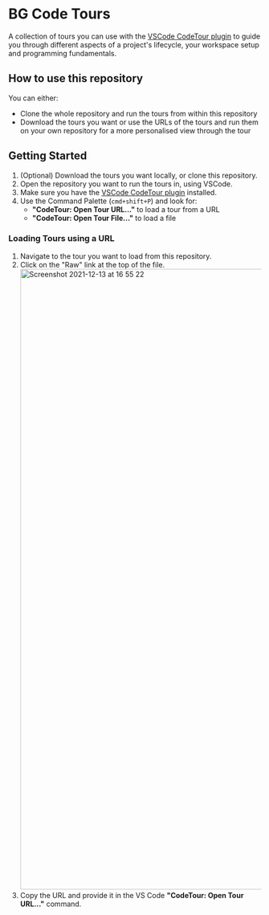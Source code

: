 # BG Code Tours

A collection of tours you can use with the [VSCode CodeTour plugin](https://marketplace.visualstudio.com/items?itemName=vsls-contrib.codetour) to guide you through different aspects of a project's lifecycle, your workspace setup and programming fundamentals.

## How to use this repository
You can either:
* Clone the whole repository and run the tours from within this repository
* Download the tours you want or use the URLs of the tours and run them on your own repository for a more personalised view through the tour

## Getting Started
1. (Optional) Download the tours you want locally, or clone this repository.
2. Open the repository you want to run the tours in, using VSCode.
3. Make sure you have the [VSCode CodeTour plugin](https://marketplace.visualstudio.com/items?itemName=vsls-contrib.codetour) installed.
4. Use the Command Palette (`cmd+shift+P`) and look for:
    * **"CodeTour: Open Tour URL..."** to load a tour from a URL
    * **"CodeTour: Open Tour File..."** to load a file
### Loading Tours using a URL
1. Navigate to the tour you want to load from this repository.
2. Click on the "Raw" link at the top of the file.
   <img width="1236" alt="Screenshot 2021-12-13 at 16 55 22" src="https://user-images.githubusercontent.com/12812036/145854861-e7234bb3-e37a-4128-b69b-c3ba56eacc4f.png">
4. Copy the URL and provide it in the VS Code **"CodeTour: Open Tour URL..."** command.
